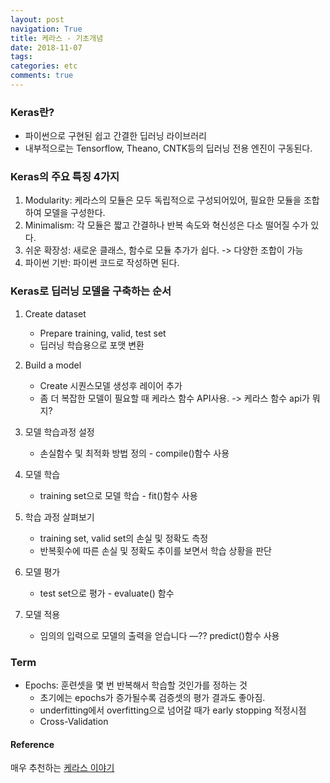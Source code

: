 ```yaml
---
layout: post
navigation: True
title: 케라스 - 기초개념
date: 2018-11-07
tags:
categories: etc
comments: true
---
```


### Keras란?
- 파이썬으로 구현된 쉽고 간결한 딥러닝 라이브러리
- 내부적으로는 Tensorflow, Theano, CNTK등의 딥러닝 전용 엔진이 구동된다.

### Keras의 주요 특징 4가지
1. Modularity: 케라스의 모듈은 모두 독립적으로 구성되어있어, 필요한 모듈을 조합하여 모델을 구성한다.
2. Minimalism: 각 모듈은 짧고 간결하나 반복 속도와 혁신성은 다소 떨어질 수가 있다.
3. 쉬운 확장성: 새로운 클래스, 함수로 모듈 추가가 쉽다. -> 다양한 조합이 가능
4. 파이썬 기반: 파이썬 코드로 작성하면 된다.

### Keras로 딥러닝 모델을 구축하는 순서
1. Create dataset
   - Prepare training, valid, test set
   - 딥러닝 학습용으로 포맷 변환

2. Build a model
   - Create 시퀀스모델 생성후 레이어 추가
   - 좀 더 복잡한 모델이 필요할 때 케라스 함수 API사용. -> 케라스 함수 api가 뭐지?

1. 모델 학습과정 설정
   - 손실함수 및 최적화 방법 정의 - compile()함수 사용

2. 모델 학습
   - training set으로 모델 학습 - fit()함수 사용

3. 학습 과정 살펴보기
   - training set, valid set의 손실 및 정확도 측정
   - 반복횟수에 따른 손실 및 정확도 추이를 보면서 학습 상황을 판단

4. 모델 평가
   - test set으로 평가 - evaluate() 함수

5. 모델 적용
   - 임의의 입력으로 모델의 출력을 얻습니다 —?? predict()함수 사용


### Term

- Epochs: 훈련셋을 몇 번 반복해서 학습할 것인가를 정하는 것
  - 초기에는 epochs가 증가될수록 검증셋의 평가 결과도 좋아짐.
  - underfitting에서 overfitting으로 넘어갈 때가 early stopping 적정시점
  - Cross-Validation



#### Reference

매우 추천하는 [케라스 이야기](https://tykimos.github.io/2017/01/27/Keras_Talk/)
